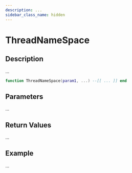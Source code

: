 ```yaml
---
description: ...
sidebar_class_name: hidden
---
```


# ThreadNameSpace

## Description

...

```lua
function ThreadNameSpace(param1, ...) --[[ ... ]] end
```

## Parameters

...

## Return Values

...

## Example

...

